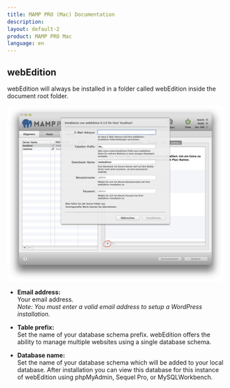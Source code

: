 ```yaml
---
title: MAMP PRO (Mac) Documentation
description: 
layout: default-2
product: MAMP PRO Mac
language: en
---
```


## webEdition

webEdition will always be installed in a folder called webEdition inside the document root folder.

![MAMP](webEdition.png)

*  **Email address:**  
   Your email address.  
   *Note: You must enter a valid email address to setup a WordPress installation.*

*  **Table prefix:**  
   Set the name of your database schema prefix. webEdition offers the ability to manage multiple websites
   using a single database schema.

*  **Database name:**  
   Set the name of your database schema which will be added to your local database.
   After installation you can view this database for this instance of webEdition using phpMyAdmin, Sequel Pro, or               MySQLWorkbench.




